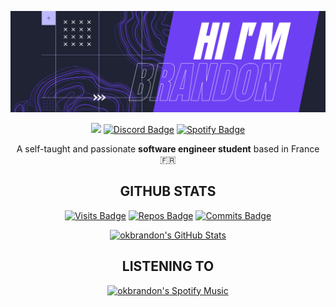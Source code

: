 [![Hi, I'm Brandon](./assets/cover.png)](#)

<div align="center">
  
  <a href="mailto:hello@brandoncodes.dev"><img src="https://img.shields.io/badge/Gmail-D14836?style=for-the-badge&logo=gmail&logoColor=white" /></a>
  [![Discord Badge](https://img.shields.io/badge/Discord-7289DA?style=for-the-badge&logo=discord&logoColor=white)](https://discord.com/users/tadasuke)
  [![Spotify Badge](https://img.shields.io/badge/Spotify-1ED760?&style=for-the-badge&logo=spotify&logoColor=white)](https://open.spotify.com/user/deustch.private)

  <p>A self-taught and passionate <b>software engineer student</b> based in France 🇫🇷</p>

</div>

<div align="center">
  <h2>GITHUB STATS</h2>
</div>

<div align="center">
  
  [![Visits Badge](https://badges.strrl.dev/visits/okbrandon/okbrandon?style=for-the-badge&color=6E40F3)](#)
  [![Repos Badge](https://badges.strrl.dev/repos/okbrandon?style=for-the-badge&color=6E40F3)](https://github.com/okbrandon?tab=repositories)
  [![Commits Badge](https://badges.strrl.dev/commits/weekly/okbrandon?style=for-the-badge&color=6E40F3)](https://github.com/okbrandon?tab=repositories)

</div>

<div align="center">

  [![okbrandon's GitHub Stats](https://github-readme-stats.vercel.app/api?username=okbrandon&show_icons=true&line_height=27&count_private=true&title_color=ffffff&text_color=c9cacc&icon_color=6E40F3&bg_color=2F3640)](#)

</div>

<div align="center">
  <h2>LISTENING TO</h2>
</div>

<div align="center">

 [![okbrandon's Spotify Music]( https://data-card-for-spotify.herokuapp.com/api/card?user_id=deustch.private&custom_title=%E2%9C%A8%20Brandon%27s%20vibing%20%E2%9C%A8&limit=5)](#)
  
</div>
